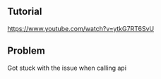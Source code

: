 ## Tutorial
https://www.youtube.com/watch?v=ytkG7RT6SvU

## Problem
Got stuck with the issue when calling api
